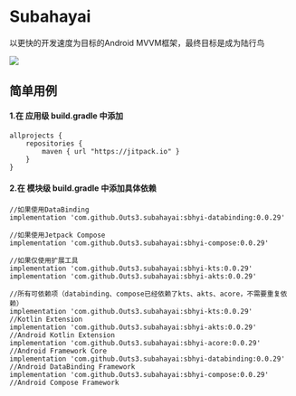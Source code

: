 # Subahayai

以更快的开发速度为目标的Android MVVM框架，最终目标是成为陆行鸟  
  
[![](https://jitpack.io/v/Outs3/subahayai.svg)](https://jitpack.io/#Outs3/subahayai)  
  
## 简单用例
#### 1.在 应用级 build.gradle 中添加
```
allprojects {  
    repositories {  
        maven { url "https://jitpack.io" }  
    }  
}
```

   
#### 2.在 模块级 build.gradle 中添加具体依赖
```
//如果使用DataBinding  
implementation 'com.github.Outs3.subahayai:sbhyi-databinding:0.0.29'
  
//如果使用Jetpack Compose  
implementation 'com.github.Outs3.subahayai:sbhyi-compose:0.0.29'
  
//如果仅使用扩展工具  
implementation 'com.github.Outs3.subahayai:sbhyi-kts:0.0.29'
implementation 'com.github.Outs3.subahayai:sbhyi-akts:0.0.29'
  
//所有可依赖项（databinding、compose已经依赖了kts、akts、acore，不需要重复依赖）  
implementation 'com.github.Outs3.subahayai:sbhyi-kts:0.0.29'			//Kotlin Extension
implementation 'com.github.Outs3.subahayai:sbhyi-akts:0.0.29'			//Android Kotlin Extension
implementation 'com.github.Outs3.subahayai:sbhyi-acore:0.0.29'			//Android Framework Core
implementation 'com.github.Outs3.subahayai:sbhyi-databinding:0.0.29'		//Android DataBinding Framework
implementation 'com.github.Outs3.subahayai:sbhyi-compose:0.0.29'			//Android Compose Framework
```
